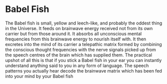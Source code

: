 # Babel Fish
The Babel fish is small, yellow and leech-like, and probably the oddest thing in the Universe. It feeds on brainwave energy received not from its own carrier but from those around it. 
It absorbs all unconscious mental frequencies from this brainwave energy to nourish itself with. It then excretes into the mind of its carrier a telepathic matrix formed by combining 
the conscious thought frequencies with the nerve signals picked up from the speech centres of the brain which has supplied them. The practical upshot of all this is that if you stick 
a Babel fish in your ear you can instantly understand anything said to you in any form of language. The speech patterns you actually hear decode the brainwave matrix which has been fed 
into your mind by your Babel fish
